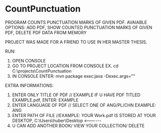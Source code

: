 # CountPunctuation

PROGRAM COUNTS PUNCTUATION MARKS OF GIVEN PDF. 
AVAIABLE OPTIONS: ADD PDF, SHOW COUNTED PUNCTUATION MARKS OF GIVEN PDF, DELETE PDF DATA FROM MEMORY

PROJECT WAS MADE FOR A FRIEND TO USE IN HER MASTER THESIS. 

RUN: 
1. OPEN CONSOLE 
2. GO TO PROJECT LOCATION FROM CONSOLE EX. cd C:\projects\CountPunctuation
3. IN CONSOLE ENTER: mvn package exec:java -Dexec.args="" 

EXTRA INFORMATIONS:
1. ENTER ONLY TITLE OF PDF // EXAMPLE IF U HAVE PDF TITLED EXAMPLE.pdf, ENTER: EXAMPLE
2. ENTER LANGUAGE OF PDF // SELECT ONE OF ANG/PL/CHN EXAMPLE: ANG
3. ENTER PATH OF FILE //EXAMPLE: YOUR Work.pdf IS STORED AT YOUR DESKTOP, C:\Users\huber\Desktop <------
4. U CAN ADD ANOTHER BOOK/ VIEW YOUR COLLECTION/ DELETE 
